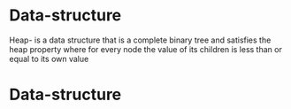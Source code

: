 # Data-structure
Heap- is a data structure that is a complete binary tree and satisfies the heap property where for every node the value of its children is less than or equal to its own value


# Data-structure
